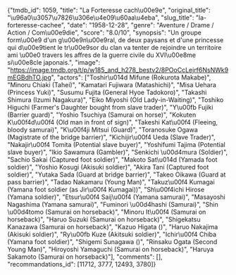 {"tmdb_id": 1059, "title": "La Forteresse cach\u00e9e", "original_title": "\u96a0\u3057\u7826\u306e\u4e09\u60aa\u4eba", "slug_title": "la-forteresse-cachee", "date": "1958-12-28", "genre": "Aventure / Drame / Action / Com\u00e9die", "score": "8.0/10", "synopsis": "Un groupe form\u00e9 d'un g\u00e9n\u00e9ral, de deux paysans et d'une princesse qui d\u00e9tient le tr\u00e9sor du clan va tenter de rejoindre un territoire ami \u00e0 travers les affres de la guerre civile du XVI\u00e8me si\u00e8cle japonais.", "image": "https://image.tmdb.org/t/p/w185_and_h278_bestv2/8POoCcLejrf6NsNWk9mEGBdhTO.jpg", "actors": ["Toshir\u014d Mifune (Rokurota Makabe)", "Minoru Chiaki (Tahei)", "Kamatari Fujiwara (Matashichi)", "Misa Uehara (Princess Yuki)", "Susumu Fujita (General Hyoe Tadokoro)", "Takashi Shimura (Izumi Nagakura)", "Eiko Miyoshi (Old Lady-in-Waiting)", "Toshiko Higuchi (Farmer's Daughter bought from slave trader)", "Y\u00fb Fujiki (Barrier guard)", "Yoshio Tsuchiya (Samurai on horse)", "Kokuten K\u00f4d\u00f4 (Old man in front of sign)", "Takeshi Kat\u00f4 (Fleeing, bloody samurai)", "K\u00f4ji Mitsui (Guard)", "Toranosuke Ogawa (Magistrate of the bridge barrier)", "Kichijir\u00f4 Ueda (Slave Trader)", "Nakajir\u00f4 Tomita (Potential slave buyer)", "Yoshifumi Tajima (Potential slave buyer)", "Ikio Sawamura (Gambler)", "Senkichi \u00d4mura (Soldier)", "Sachio Sakai (Captured foot soldier)", "Makoto Sat\u014d (Yamada foot soldier)", "Yoshio Kosugi (Akisuki soldier)", "Akira Tani (Captured foot soldier)", "Yutaka Sada (Guard at bridge barrier)", "Takeo Oikawa (Guard at pass barrier)", "Tadao Nakamaru (Young Man)", "Takuz\u00f4 Kumagai (Yamana foot soldier (as Jir\u00f4 Kumagai))", "Sh\u00f4ichi Hirose (Yamana soldier)", "Etsur\u00f4 Saij\u00f4 (Yamana samurai)", "Masayoshi Nagashima (Yamana samurai)", "Fuminori \u00d4hashi (Samurai)", "Shin \u00d4tomo (Samurai on horseback)", "Minoru It\u00f4 (Samurai on horseback)", "Haruo Suzuki (Samurai on horseback)", "Shigekatsu Kanazawa (Samurai on horseback)", "Kazuo Higata ()", "Haruo Nakajima (Akisuki soldier)", "Ry\u00fb Kuze (Akitsuki soldier)", "Ichir\u00f4 Chiba (Yamana foot soldier)", "Shigemi Sunagawa ()", "Rinsaku Ogata (Second Young Man)", "Hiroyoshi Yamaguchi (Samurai on horseback)", "Haruya Sakamoto (Samurai on horseback)"], "comments": [], "recommandations_id": [11712, 3777, 12493, 3780]}